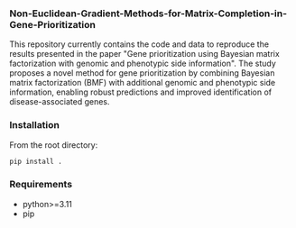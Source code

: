 ### Non-Euclidean-Gradient-Methods-for-Matrix-Completion-in-Gene-Prioritization

This repository currently contains the code and data to reproduce the results presented in the paper "Gene prioritization using Bayesian matrix factorization with genomic and phenotypic side information". The study proposes a novel method for gene prioritization by combining Bayesian matrix factorization (BMF) with additional genomic and phenotypic side information, enabling robust predictions and improved identification of disease-associated genes.


### Installation
From the root directory:
```bash
pip install .
```


### Requirements
* python>=3.11
* pip